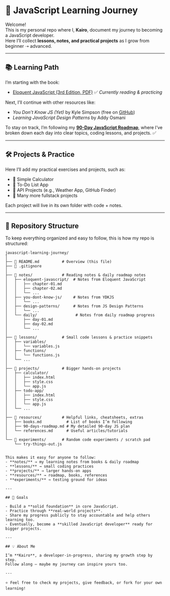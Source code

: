 # 🚀 JavaScript Learning Journey

Welcome!  
This is my personal repo where I, **Kairo**, document my journey to becoming a JavaScript developer.  
Here I’ll collect **lessons, notes, and practical projects** as I grow from beginner ➝ advanced.

---

## 📚 Learning Path

I’m starting with the book:  
- [Eloquent JavaScript (3rd Edition, PDF)](https://eloquentjavascript.net/Eloquent_JavaScript.pdf) ✅ *Currently reading & practicing*

Next, I’ll continue with other resources like:  
- *You Don’t Know JS (Yet)* by Kyle Simpson (free on [GitHub](https://github.com/getify/You-Dont-Know-JS))  
- *Learning JavaScript Design Patterns* by Addy Osmani  

To stay on track, I’m following my **[90-Day JavaScript Roadmap](resources/90-days-roadmap.md)**, where I’ve broken down each day into clear topics, coding lessons, and projects. ✅  

---

## 🛠️ Projects & Practice

Here I’ll add my practical exercises and projects, such as:  
- 🔹 Simple Calculator  
- 🔹 To-Do List App  
- 🔹 API Projects (e.g., Weather App, GitHub Finder)  
- 🔹 Many more fullstack projects  

Each project will live in its own folder with code + notes.

---

## 📂 Repository Structure

To keep everything organized and easy to follow, this is how my repo is structured:

```text
javascript-learning-journey/
│
├── 📄 README.md          # Overview (this file)
├── 📄 .gitignore
│
├── 📂 notes/             # Reading notes & daily roadmap notes
│   ├── eloquent-javascript/  # Notes from Eloquent JavaScript
│   │   ├── chapter-01.md
│   │   ├── chapter-02.md
│   │   └── ...
│   ├── you-dont-know-js/     # Notes from YDKJS
│   │   └── ...
│   ├── design-patterns/      # Notes from JS Design Patterns
│   │   └── ...
│   └── daily/                 # Notes from daily roadmap progress
│       ├── day-01.md
│       ├── day-02.md
│       └── ...
│
├── 📂 lessons/           # Small code lessons & practice snippets
│   ├── variables/
│   │   └── variables.js
│   ├── functions/
│   │   └── functions.js
│   └── ...
│
├── 📂 projects/          # Bigger hands-on projects
│   ├── calculator/
│   │   ├── index.html
│   │   ├── style.css
│   │   └── app.js
│   ├── todo-app/
│   │   ├── index.html
│   │   ├── style.css
│   │   └── app.js
│   └── ...
│
├── 📂 resources/         # Helpful links, cheatsheets, extras
│   ├── books.md           # List of books I’m following
│   ├── 90-days-roadmap.md # My detailed 90-day JS plan
│   └── references.md      # Useful articles/tutorials
│
└── 📂 experiments/       # Random code experiments / scratch pad
    └── try-things-out.js


This makes it easy for anyone to follow:  
- **notes/** → my learning notes from books & daily roadmap  
- **lessons/** → small coding practices  
- **projects/** → larger hands-on apps  
- **resources/** → roadmap, books, references  
- **experiments/** → testing ground for ideas  

---

## 🎯 Goals

- Build a **solid foundation** in core JavaScript.  
- Practice through **real-world projects**.  
- Share my progress publicly to stay accountable and help others learning too.  
- Eventually, become a **skilled JavaScript developer** ready for bigger projects.

---

## 💡 About Me

I’m **Kairo**, a developer-in-progress, sharing my growth step by step.  
Follow along — maybe my journey can inspire yours too.  

---

⭐ Feel free to check my projects, give feedback, or fork for your own learning!
